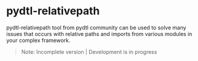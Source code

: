 # pydtl-relativepath
pydtl-relativepath tool from pydtl community can be used to solve many issues that occurs with relative paths and imports from various modules in your complex framework.

> Note: Incomplete version | Development is in progress
